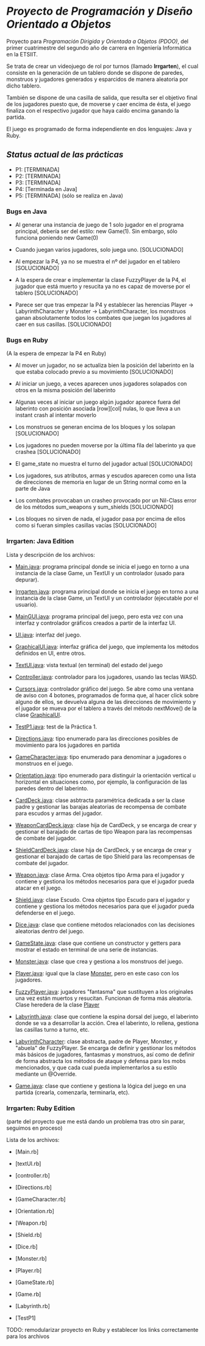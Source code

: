 # ***Proyecto de Programación y Diseño Orientado a Objetos***

Proyecto para _Programación Dirigida y Orientada a Objetos (PDOO)_, del primer cuatrimestre del segundo año de carrera en Ingeniería Informática en la ETSIIT.

Se trata de crear un videojuego de rol por turnos (llamado **Irrgarten**), el cual consiste en la generación de un tablero donde se dispone de paredes, monstruos y jugadores generados y esparcidos de manera aleatoria por dicho tablero. 

También se dispone de una casilla de salida, que resulta ser el objetivo final de los jugadores puesto que, de moverse y caer encima de ésta, el juego finaliza con el respectivo jugador que haya caído encima ganando la partida.

El juego es programado de forma independiente en dos lenguajes: Java y Ruby.

## *Status actual de las prácticas*

- P1: [TERMINADA]
- P2: [TERMINADA]
- P3: [TERMINADA]
- P4: [Terminada en Java]
- P5: [TERMINADA] (sólo se realiza en Java)

### **Bugs en Java**

- Al generar una instancia de juego de 1 solo jugador en el programa principal, debería ser del estilo: new Game(1). Sin embargo, sólo funciona poniendo new Game(0)
    
- Cuando juegan varios jugadores, solo juega uno. [SOLUCIONADO]
  
- Al empezar la P4, ya no se muestra el nº del jugador en el tablero [SOLUCIONADO]

- A la espera de crear e implementar la clase FuzzyPlayer de la P4, el jugador que está muerto y resucita ya no es capaz de moverse por el tablero [SOLUCIONADO]

- Parece ser que tras empezar la P4 y establecer las herencias Player -> LabyrinthCharacter y Monster -> LabyrinthCharacter, los monstruos ganan absolutamente todos los combates que juegan los jugadores al caer en sus casillas. [SOLUCIONADO]


### **Bugs en Ruby**

(A la espera de empezar la P4 en Ruby)

- Al mover un jugador, no se actualiza bien la posición del laberinto en la que estaba colocado previo a su movimiento [SOLUCIONADO]
  
- Al iniciar un juego, a veces aparecen unos jugadores solapados con otros en la misma posición del laberinto

- Algunas veces al iniciar un juego algún jugador aparece fuera del laberinto con posición asociada [row][col] nulas, lo que lleva a un instant crash al intentar moverlo

- Los monstruos se generan encima de los bloques y los solapan [SOLUCIONADO]

- Los jugadores no pueden moverse por la última fila del laberinto ya que crashea [SOLUCIONADO]

- El game_state no muestra el turno del jugador actual [SOLUCIONADO]

- Los jugadores, sus atributos, armas y escudos aparecen como una lista de direcciones de memoria en lugar de un String normal como en la parte de Java

- Los combates provocaban un crasheo provocado por un Nil-Class error de los métodos sum_weapons y sum_shields  [SOLUCIONADO]

- Los bloques no sirven de nada, el jugador pasa por encima de ellos como si fueran simples casillas vacías [SOLUCIONADO]

### **Irrgarten: Java Edition**

Lista y descripción de los archivos:

- [Main.java](Irrgarten-Java/src/main/Main.java): programa principal donde se inicia el juego en torno a una instancia de la clase Game, un TextUI y un controlador (usado para depurar).

- [Irrgarten.java](Irrgarten-Java/src/main/Irrgarten.java): programa principal donde se inicia el juego en torno a una instancia de la clase Game, un TextUI y un controlador (ejecutable por el usuario).

- [MainGUI.java](Irrgarten-Java/src/main/MainGUI.java): programa principal del juego, pero esta vez con una interfaz y controlador gráficos creados a partir de la interfaz UI.

- [UI.java](Irrgarten-Java/src/UI/UI.java): interfaz del juego.

- [GraphicalUI.java](Irrgarten-Java/src/UI/GraphicalUI.java): interfaz gráfica del juego, que implementa los métodos definidos en UI, entre otros.

- [TextUI.java](Irrgarten-Java/src/UI/TextUI.java): vista textual (en terminal) del estado del juego

- [Controller.java](Irrgarten-Java/src/controller/Controller.java): controlador para los jugadores, usando las teclas WASD.

- [Cursors.java](Irrgarten-Java/src/controller/Cursors.java): controlador gráfico del juego. Se abre como una ventana de aviso con 4 botones, programados de forma que, al hacer click sobre alguno de ellos, se devuelva alguna de las direcciones de movimiento y el jugador se mueva por el tablero a través del método nextMove() de la clase [GraphicalUI](Irrgarten-Java/src/UI/GraphicalUI.java).

- [TestP1.java](Irrgarten-Java/test/TestP1): test de la Práctica 1.

- [Directions.java](Irrgarten-Java/src/irrgarten/Directions.java): tipo enumerado para las direcciones posibles de movimiento para los jugadores en partida

- [GameCharacter.java](Irrgarten-Java/src/irrgarten/GameCharacter.java): tipo enumerado para denominar a jugadores o monstruos en el juego.

- [Orientation.java](Irrgarten-Java/src/irrgarten/Orientation.java): tipo enumerado para distinguir la orientación vertical u horizontal en situaciones como, por ejemplo, la configuración de las paredes dentro del laberinto.

- [CardDeck<T>.java](Irrgarten-Java/src/irrgarten/CardDeck.java): clase asbtracta paramétrica dedicada a ser la clase padre y gestionar las barajas aleatorias de recompensa de combate para escudos y armas del jugador.

- [WeaponCardDeck.java](Irrgarten-Java/src/irrgarten/WeaponCardDeck.java): clase hija de CardDeck<Weapon>, y se encarga de crear y gestionar el barajado de cartas de tipo Weapon para las recompensas de combate del jugador.

- [ShieldCardDeck.java](Irrgarten-Java/src/irrgarten/ShieldCardDeck.java): clase hija de CardDeck<Shield>, y se encarga de crear y gestionar el barajado de cartas de tipo Shield para las recompensas de combate del jugador.

- [Weapon.java](Irrgarten-Java/src/irrgarten/Weapon.java): clase Arma. Crea objetos tipo Arma para el jugador y contiene y gestiona los métodos necesarios para que el jugador pueda atacar en el juego.

- [Shield.java](Irrgarten-Java/src/irrgarten/Weapon.java): clase Escudo. Crea objetos tipo Escudo para el jugador y contiene y gestiona los métodos necesarios para que el jugador pueda defenderse en el juego.

- [Dice.java](Irrgarten-Java/src/irrgarten/Dice.java): clase que contiene métodos relacionados con las decisiones aleatorias dentro del juego.

- [GameState.java](Irrgarten-Java/src/irrgarten/GameState.java): clase que contiene un constructor y getters para mostrar el estado en terminal de una serie de instancias.

- [Monster.java](Irrgarten-Java/src/irrgarten/Monster.java): clase que crea y gestiona a los monstruos del juego.

- [Player.java](Irrgarten-Java/src/irrgarten/Player.java): igual que la clase [Monster](Irrgarten-Java/src/irrgarten/Monster.java), pero en este caso con los jugadores.

- [FuzzyPlayer.java](Irrgarten-Java/src/irrgarten/FuzzyPlayer.java): jugadores "fantasma" que sustituyen a los originales una vez están muertos y resucitan. Funcionan de forma más aleatoria. Clase heredera de la clase [Player](Irrgarten-Java/src/irrgarten/Player.java)
  
- [Labyrinth.java](Irrgarten-Java/src/irrgarten/Labyrinth.java): clase que contiene la espina dorsal del juego, el laberinto donde se va a desarrollar la acción. Crea el laberinto, lo rellena, gestiona las casillas turno a turno, etc.

- [LabyrinthCharacter](Irrgarten-Java/src/irrgarten/LabyrinthCharacter.java): clase abstracta, padre de Player, Monster, y "abuela" de FuzzyPlayer. Se encarga de definir y gestionar los métodos más básicos de jugadores, fantasmas y monstruos, así como de definir de forma abstracta los métodos de ataque y defensa para los mobs mencionados, y que cada cual pueda implementarlos a su estilo mediante un @Override.

- [Game.java](Irrgarten-Java/src/irrgarten/Game.java): clase que contiene y gestiona la lógica del juego en una partida (crearla, comenzarla, terminarla, etc).

### **Irrgarten: Ruby Edition**

(parte del proyecto que me está dando un problema tras otro sin parar, seguimos en proceso)

Lista de los archivos:

- [Main.rb]

- [textUI.rb]

- [controller.rb]

- [Directions.rb]

- [GameCharacter.rb]

- [Orientation.rb]

- [Weapon.rb]

- [Shield.rb]

- [Dice.rb]

- [Monster.rb]

- [Player.rb]

- [GameState.rb]

- [Game.rb]

- [Labyrinth.rb]

- [TestP1]

TODO: remodularizar proyecto en Ruby y establecer los links correctamente para los archivos
